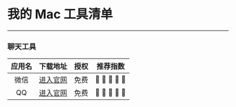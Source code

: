 # 我的 Mac 工具清单

-----

### 聊天工具

| 应用名 | 下载地址 | 授权 | 推荐指数 | 
|:---:|:---:|:---:|:---:|
|微信		|[进入官网](https://weixin.qq.com)|免费|    
|QQ			|[进入官网](https://im.qq.com)|免费|    


